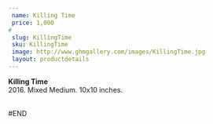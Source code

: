 ```yaml
---
 name: Killing Time
 price: 1,000
#
 slug: KillingTime
 sku: KillingTime
 image: http://www.ghmgallery.com/images/KillingTime.jpg
 layout: productdetails
---
```

<strong>Killing Time</strong><br />
 2016. Mixed Medium. 10x10 inches.<br />
 <br />
 
 
 
 
#END